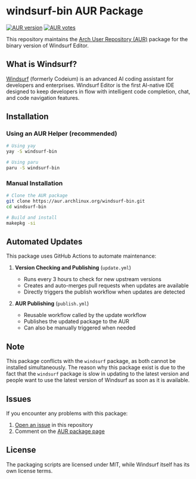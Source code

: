# windsurf-bin AUR Package

[![AUR version](https://img.shields.io/aur/version/windsurf-bin)](https://aur.archlinux.org/packages/windsurf-bin)
[![AUR votes](https://img.shields.io/aur/votes/windsurf-bin)](https://aur.archlinux.org/packages/windsurf-bin)

This repository maintains the [Arch User Repository (AUR)](https://aur.archlinux.org/) package for the binary version of Windsurf Editor.

## What is Windsurf?

[Windsurf](https://windsurf.com/) (formerly Codeium) is an advanced AI coding assistant for developers and enterprises. Windsurf Editor is the first AI-native IDE designed to keep developers in flow with intelligent code completion, chat, and code navigation features.

## Installation

### Using an AUR Helper (recommended)

```bash
# Using yay
yay -S windsurf-bin

# Using paru
paru -S windsurf-bin
```

### Manual Installation

```bash
# Clone the AUR package
git clone https://aur.archlinux.org/windsurf-bin.git
cd windsurf-bin

# Build and install
makepkg -si
```

## Automated Updates

This package uses GitHub Actions to automate maintenance:

1. **Version Checking and Publishing** (`update.yml`)

   - Runs every 3 hours to check for new upstream versions
   - Creates and auto-merges pull requests when updates are available
   - Directly triggers the publish workflow when updates are detected

2. **AUR Publishing** (`publish.yml`)
   - Reusable workflow called by the update workflow
   - Publishes the updated package to the AUR
   - Can also be manually triggered when needed

## Note

This package conflicts with the `windsurf` package, as both cannot be installed simultaneously. The reason why this package exist is due to the fact that the `windsurf` package is slow in updating to the latest version and people want to use the latest version of Windsurf as soon as it is available.

## Issues

If you encounter any problems with this package:

1. [Open an issue](https://github.com/xPathin/aur-windsurf-bin/issues) in this repository
2. Comment on the [AUR package page](https://aur.archlinux.org/packages/windsurf-bin)

## License

The packaging scripts are licensed under MIT, while Windsurf itself has its own license terms.
